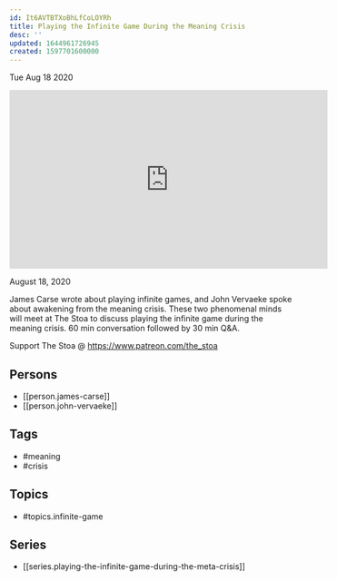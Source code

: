 ```yaml
---
id: It6AVTBTXoBhLfCoLOYRh
title: Playing the Infinite Game During the Meaning Crisis
desc: ''
updated: 1644961726945
created: 1597701600000
---
```





Tue Aug 18 2020

<iframe width="560" height="315" src="https://www.youtube.com/embed/lnTN5ehm85w" title="Playing the Infinite Game During the Meaning Crisis w/ James Carse and John Vervaeke" frameborder="0" allow="accelerometer; autoplay; clipboard-write; encrypted-media; gyroscope; picture-in-picture" allowfullscreen ></iframe>

August 18, 2020

James Carse wrote about playing infinite games, and John Vervaeke spoke about awakening from the meaning crisis. These two phenomenal minds will meet at The Stoa to discuss playing the infinite game during the meaning crisis. 60 min conversation followed by 30 min Q&A. 

Support The Stoa @ https://www.patreon.com/the_stoa

## Persons

- [[person.james-carse]]
- [[person.john-vervaeke]]

## Tags

- #meaning
- #crisis

## Topics

- #topics.infinite-game

## Series

- [[series.playing-the-infinite-game-during-the-meta-crisis]]

